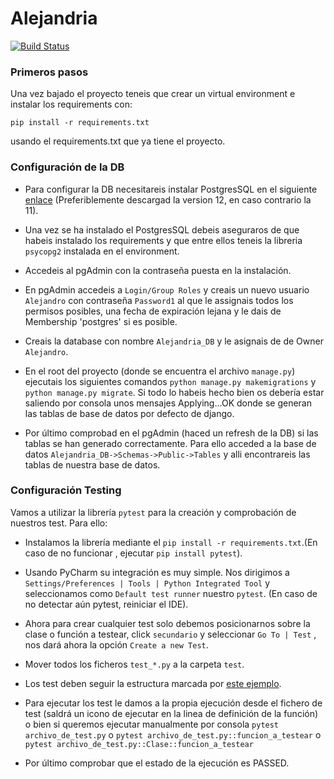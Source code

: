 # Alejandria

[![Build Status](https://travis-ci.com/UB-ES-2020/Alejandria.svg?branch=main)](https://travis-ci.com/UB-ES-2020/Alejandria)

### Primeros pasos

Una vez bajado el proyecto teneis que crear un virtual environment e instalar los requirements con:
```
pip install -r requirements.txt 
```
usando el requirements.txt que ya tiene el proyecto.

### Configuración de la DB

- Para configurar la DB necesitareis instalar PostgresSQL en el siguiente [enlace](https://www.postgresql.org/download/) (Preferiblemente descargad la version 12, en caso contrario la 11).

- Una vez se ha instalado el PostgresSQL debeis aseguraros de que habeis instalado los requirements y que entre ellos teneis la libreria `psycopg2` instalada en el environment.

- Accedeis al pgAdmin con la contraseña puesta en la instalación.

- En pgAdmin accedeis a `Login/Group Roles` y creais un nuevo usuario `Alejandro` con contraseña `Password1` al que le assignais todos los permisos posibles, una fecha de expiración lejana y le dais de Membership 'postgres' si es posible.

- Creais la database con nombre `Alejandria_DB` y le asignais de de Owner `Alejandro`.

- En el root del proyecto (donde se encuentra el archivo `manage.py`) ejecutais los siguientes comandos `python manage.py makemigrations` y `python manage.py migrate`. Si todo lo habeis hecho bien os debería estar saliendo por consola unos mensajes Applying...OK donde se generan las tablas de base de datos por defecto de django.

- Por último comprobad en el pgAdmin (haced un refresh de la DB) si las tablas se han generado correctamente. Para ello acceded a la base de datos `Alejandria_DB->Schemas->Public->Tables` y alli encontrareis las tablas de nuestra base de datos.



### Configuración Testing 

Vamos a utilizar la librería ``pytest`` para la creación y comprobación de nuestros test. Para ello:

- Instalamos la librería mediante  el `pip install -r requirements.txt`.(En caso de no funcionar , ejecutar `pip install pytest`).

- Usando PyCharm su integración es muy simple. Nos dirigimos a `Settings/Preferences | Tools | Python Integrated Tool` y seleccionamos como `Default test runner` nuestro `pytest`. (En caso de no detectar aún pytest, reiniciar el IDE).

- Ahora para crear cualquier test solo debemos posicionarnos sobre la clase o función a testear, click `secundario` y seleccionar `Go To | Test` , nos dará ahora la opción `Create a new Test`.

- Mover todos los ficheros `test_*.py` a la carpeta `test`.

- Los test deben seguir la estructura marcada por [este ejemplo](./books/test/test_models.py).

- Para ejecutar los test le damos a la propia ejecución desde el fichero de test (saldrá un icono de ejecutar en la linea de definición de la función) o bien si queremos ejecutar manualmente por consola `pytest archivo_de_test.py` o `pytest archivo_de_test.py::funcion_a_testear` o `pytest archivo_de_test.py::Clase::funcion_a_testear`

- Por último comprobar que el estado de la ejecución es PASSED.
